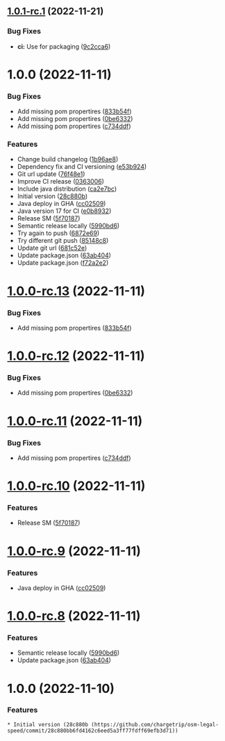 ## [1.0.1-rc.1](https://github.com/chargetrip/osm-legal-speed/compare/1.0.0...1.0.1-rc.1) (2022-11-21)


### Bug Fixes

* **ci:** Use  for packaging ([9c2cca6](https://github.com/chargetrip/osm-legal-speed/commit/9c2cca6f8fde0a7290dd623eb176f69b9ff0db82))

# 1.0.0 (2022-11-11)


### Bug Fixes

* Add missing pom propertires ([833b54f](https://github.com/chargetrip/osm-legal-speed/commit/833b54f2f0f5c75d0d9f9c777b82014e46f221e9))
* Add missing pom propertires ([0be6332](https://github.com/chargetrip/osm-legal-speed/commit/0be63328620ab4a46073932fd2b122c92557417c))
* Add missing pom propertires ([c734ddf](https://github.com/chargetrip/osm-legal-speed/commit/c734ddfe3e2ceb6df5aad57dc1abfd3feb31b2a8))


### Features

* Change build changelog ([1b96ae8](https://github.com/chargetrip/osm-legal-speed/commit/1b96ae857fe76c3e5ed51663788d9d3fe8fd5b39))
* Dependency fix and CI versioning ([e53b924](https://github.com/chargetrip/osm-legal-speed/commit/e53b9241b6e9bb79a02dbe2f896f3935fc4d1d55))
* Git url update ([76f48e1](https://github.com/chargetrip/osm-legal-speed/commit/76f48e17c336507d82c3510ba2e8d20ed0983078))
* Improve CI release ([0363006](https://github.com/chargetrip/osm-legal-speed/commit/0363006c1e80548f9b8bcd3ce872ff0d7d864997))
* Include java distribution ([ca2e7bc](https://github.com/chargetrip/osm-legal-speed/commit/ca2e7bcb2de085e73d9de5f081f4e69f5bbb0c46))
* Initial version ([28c880b](https://github.com/chargetrip/osm-legal-speed/commit/28c880bb6fd4162c6eed5a3ff77fdff69efb3d71))
* Java deploy in GHA ([cc02509](https://github.com/chargetrip/osm-legal-speed/commit/cc025096037f7ee013fc8f2eaf40884f5ad60141))
* Java version 17 for CI ([e0b8932](https://github.com/chargetrip/osm-legal-speed/commit/e0b89325d0b43c80d6908714122d00664e3c9a25))
* Release SM ([5f70187](https://github.com/chargetrip/osm-legal-speed/commit/5f701876474e561d4ae7bd13316191f603814c90))
* Semantic release locally ([5990bd6](https://github.com/chargetrip/osm-legal-speed/commit/5990bd6cf20c0a9488b71d32b79cb315a25ed2fd))
* Try again to push ([6872e69](https://github.com/chargetrip/osm-legal-speed/commit/6872e69c0bbb01c9287e8976e3b4c1fe8461c002))
* Try different git push ([85148c8](https://github.com/chargetrip/osm-legal-speed/commit/85148c8fc1839a201b65a5a0d41dd281ad3b9ac0))
* Update git url ([681c52e](https://github.com/chargetrip/osm-legal-speed/commit/681c52e82c3bf6aaee52a71dd17497255bca4433))
* Update package.json ([63ab404](https://github.com/chargetrip/osm-legal-speed/commit/63ab404f52133ea9e6d4e874e0406f8cebfef5bd))
* Update package.json ([f72a2e2](https://github.com/chargetrip/osm-legal-speed/commit/f72a2e2d2fa7b34b7291b0427f09373cbee4bd05))

# [1.0.0-rc.13](https://github.com/chargetrip/osm-legal-speed/compare/1.0.0-rc.12...1.0.0-rc.13) (2022-11-11)


### Bug Fixes

* Add missing pom propertires ([833b54f](https://github.com/chargetrip/osm-legal-speed/commit/833b54f2f0f5c75d0d9f9c777b82014e46f221e9))

# [1.0.0-rc.12](https://github.com/chargetrip/osm-legal-speed/compare/1.0.0-rc.11...1.0.0-rc.12) (2022-11-11)


### Bug Fixes

* Add missing pom propertires ([0be6332](https://github.com/chargetrip/osm-legal-speed/commit/0be63328620ab4a46073932fd2b122c92557417c))

# [1.0.0-rc.11](https://github.com/chargetrip/osm-legal-speed/compare/1.0.0-rc.10...1.0.0-rc.11) (2022-11-11)


### Bug Fixes

* Add missing pom propertires ([c734ddf](https://github.com/chargetrip/osm-legal-speed/commit/c734ddfe3e2ceb6df5aad57dc1abfd3feb31b2a8))

# [1.0.0-rc.10](https://github.com/chargetrip/osm-legal-speed/compare/1.0.0-rc.9...1.0.0-rc.10) (2022-11-11)


### Features

* Release SM ([5f70187](https://github.com/chargetrip/osm-legal-speed/commit/5f701876474e561d4ae7bd13316191f603814c90))

# [1.0.0-rc.9](https://github.com/chargetrip/osm-legal-speed/compare/1.0.0-rc.8...1.0.0-rc.9) (2022-11-11)


### Features

* Java deploy in GHA ([cc02509](https://github.com/chargetrip/osm-legal-speed/commit/cc025096037f7ee013fc8f2eaf40884f5ad60141))

# [1.0.0-rc.8](https://github.com/chargetrip/osm-legal-speed/compare/1.0.0-rc.7...1.0.0-rc.8) (2022-11-11)


### Features

* Semantic release locally ([5990bd6](https://github.com/chargetrip/osm-legal-speed/commit/5990bd6cf20c0a9488b71d32b79cb315a25ed2fd))
* Update package.json ([63ab404](https://github.com/chargetrip/osm-legal-speed/commit/63ab404f52133ea9e6d4e874e0406f8cebfef5bd))

# 1.0.0 (2022-11-10)

### Features

    * Initial version (28c880b (https://github.com/chargetrip/osm-legal-speed/commit/28c880bb6fd4162c6eed5a3ff77fdff69efb3d71))

